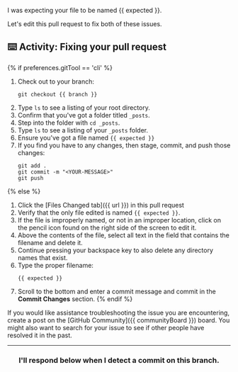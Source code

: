I was expecting your file to be named {{ expected }}. 

Let's edit this pull request to fix both of these issues.

## :keyboard: Activity: Fixing your pull request

{% if preferences.gitTool == 'cli' %}
1. Check out to your branch:
    ```shell
    git checkout {{ branch }}
    ```
1. Type `ls` to see a listing of your root directory.
1. Confirm that you've got a folder titled `_posts`.
1. Step into the folder with `cd _posts`.
1. Type `ls` to see a listing of your `_posts` folder.
1. Ensure you've got a file named `{{ expected }}`
1. If you find you have to any changes, then stage, commit, and push those changes:
    ```shell
    git add .
    git commit -m "<YOUR-MESSAGE>"
    git push
    ```
{% else %}
1. Click the [Files Changed tab]({{ url }}) in this pull request
1. Verify that the only file edited is named `{{ expected }}`.
1. If the file is improperly named, or not in an improper location, click on the pencil icon found on the right side of the screen to edit it.
1. Above the contents of the file, select all text in the field that contains the filename and delete it.
1. Continue pressing your backspace key to also delete any directory names that exist.
1. Type the proper filename:
    ```shell
    {{ expected }}
    ```
1. Scroll to the bottom and enter a commit message and commit in the **Commit Changes** section.
{% endif %}

If you would like assistance troubleshooting the issue you are encountering, create a post on the [GitHub Community]({{ communityBoard }}) board. You might also want to search for your issue to see if other people have resolved it in the past.

<hr>
<h3 align="center">I'll respond below when I detect a commit on this branch.</h3>
